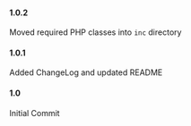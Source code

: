 #### 1.0.2
Moved required PHP classes into `inc` directory

#### 1.0.1
Added ChangeLog and updated README

#### 1.0
Initial Commit
